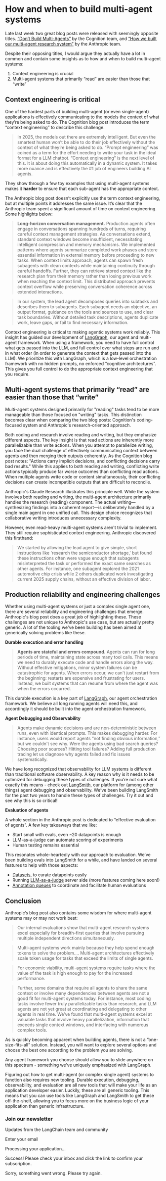 # How and when to build multi-agent systems
Late last week two great blog posts were released with seemingly opposite titles. [“Don’t Build Multi-Agents”](https://cognition.ai/blog/dont-build-multi-agents?ref=blog.langchain.com) by the Cognition team, and [“How we built our multi-agent research system”](https://www.anthropic.com/engineering/built-multi-agent-research-system?ref=blog.langchain.com) by the Anthropic team.

Despite their opposing titles, I would argue they actually have a lot in common and contain some insights as to how and when to build multi-agent systems:

1.  Context engineering is crucial
2.  Multi-agent systems that primarily “read” are easier than those that “write”

Context engineering is critical
-------------------------------

One of the hardest parts of building multi-agent (or even single-agent) applications is effectively communicating to the models the context of what they’re being asked to do. The Cognition blog post introduces the term “context engineering” to describe this challenge.

> In 2025, the models out there are extremely intelligent. But even the smartest human won’t be able to do their job effectively without the context of what they’re being asked to do. “Prompt engineering” was coined as a term for the effort needing to write your task in the ideal format for a LLM chatbot. “Context engineering” is the next level of this. It is about doing this automatically in a dynamic system. It takes more nuance and is effectively the #1 job of engineers building AI agents.

They show through a few toy examples that using multi-agent systems makes it **harder** to ensure that each sub-agent has the appropriate context.

The Anthropic blog post doesn’t explicitly use the term context engineering, but at multiple points it addresses the same issue. It’s clear that the Anthropic team spent a significant amount of time on context engineering. Some highlights below:

> **Long-horizon conversation management.** Production agents often engage in conversations spanning hundreds of turns, requiring careful context management strategies. As conversations extend, standard context windows become insufficient, necessitating intelligent compression and memory mechanisms. We implemented patterns where agents summarize completed work phases and store essential information in external memory before proceeding to new tasks. When context limits approach, agents can spawn fresh subagents with clean contexts while maintaining continuity through careful handoffs. Further, they can retrieve stored context like the research plan from their memory rather than losing previous work when reaching the context limit. This distributed approach prevents context overflow while preserving conversation coherence across extended interactions.

> In our system, the lead agent decomposes queries into subtasks and describes them to subagents. Each subagent needs an objective, an output format, guidance on the tools and sources to use, and clear task boundaries. Without detailed task descriptions, agents duplicate work, leave gaps, or fail to find necessary information.

Context engineering is critical to making agentic systems work reliably. This insight has guided our development of [LangGraph](https://github.com/langchain-ai/langgraph?ref=blog.langchain.com), our agent and multi-agent framework. When using a framework, you need to have full control what gets passed into the LLM, and full control over what steps are run and in what order (in order to generate the context that gets passed into the LLM). We prioritize this with LangGraph, which is a low-level orchestration framework with no hidden prompts, no enforced “cognitive architectures”. This gives you full control to do the appropriate context engineering that you require.

Multi-agent systems that primarily “read” are easier than those that “write”
----------------------------------------------------------------------------

Multi-agent systems designed primarily for "reading" tasks tend to be more manageable than those focused on "writing" tasks. This distinction becomes clear when comparing the two blog posts: Cognition's coding-focused system and Anthropic's research-oriented approach.

Both coding and research involve reading and writing, but they emphasize different aspects. The key insight is that read actions are inherently more parallelizable than write actions. When you attempt to parallelize writing, you face the dual challenge of effectively communicating context between agents and then merging their outputs coherently. As the Cognition blog post notes: "Actions carry implicit decisions, and conflicting decisions carry bad results." While this applies to both reading and writing, conflicting write actions typically produce far worse outcomes than conflicting read actions. When multiple agents write code or content simultaneously, their conflicting decisions can create incompatible outputs that are difficult to reconcile.

Anthropic's Claude Research illustrates this principle well. While the system involves both reading and writing, the multi-agent architecture primarily handles the research (reading) component. The actual writing—synthesizing findings into a coherent report—is deliberately handled by a single main agent in one unified call. This design choice recognizes that collaborative writing introduces unnecessary complexity.

However, even read-heavy multi-agent systems aren't trivial to implement. They still require sophisticated context engineering. Anthropic discovered this firsthand:

> We started by allowing the lead agent to give simple, short instructions like 'research the semiconductor shortage,' but found these instructions often were vague enough that subagents misinterpreted the task or performed the exact same searches as other agents. For instance, one subagent explored the 2021 automotive chip crisis while 2 others duplicated work investigating current 2025 supply chains, without an effective division of labor.

Production reliability and engineering challenges
-------------------------------------------------

Whether using multi-agent systems or just a complex single agent one, there are several reliability and engineering challenges that emerge. Anthropic's blog post does a great job of highlighting these. These challenges are not unique to Anthropic's use case, but are actually pretty generic. A lot of the tooling we've been building has been aimed at generically solving problems like these.

**Durable execution and error handling**

> **Agents are stateful and errors compound.** Agents can run for long periods of time, maintaining state across many tool calls. This means we need to durably execute code and handle errors along the way. Without effective mitigations, minor system failures can be catastrophic for agents. When errors occur, we can't just restart from the beginning: restarts are expensive and frustrating for users. Instead, we built systems that can resume from where the agent was when the errors occurred.

This durable execution is a key part of [LangGraph](https://github.com/langchain-ai/langgraph?ref=blog.langchain.com), our agent orchestration framework. We believe all long running agents will need this, and accordingly it should be built into the agent orchestration framework.

**Agent Debugging and Observability**

> Agents make dynamic decisions and are non-deterministic between runs, even with identical prompts. This makes debugging harder. For instance, users would report agents “not finding obvious information,” but we couldn't see why. Were the agents using bad search queries? Choosing poor sources? Hitting tool failures? Adding full production tracing let us diagnose why agents failed and fix issues systematically.

We have long recognized that observability for LLM systems is different than traditional software observability. A key reason why is it needs to be optimized for debugging these types of challenges. If you’re not sure what exactly this means - check out [LangSmith](https://smith.langchain.com/?ref=blog.langchain.com), our platform for (among other things) agent debugging and observability. We’ve been building LangSmith for the past two years to handle these types of challenges. Try it out and see why this is so critical!

**Evaluation of agents**

A whole section in the Anthropic post is dedicated to “effective evaluation of agents”. A few key takeaways that we like:

*   Start small with evals, even ~20 datapoints is enough
*   LLM-as-a-judge can automate scoring of experiments
*   Human testing remains essential

This resonates whole-heartedly with our approach to evaluation. We’ve been building evals into LangSmith for a while, and have landed on several features to help with those aspects:

*   [Datasets](https://docs.smith.langchain.com/evaluation/concepts?ref=blog.langchain.com#datasets), to curate datapoints easily
*   Running [LLM-as-a-judge](https://docs.smith.langchain.com/evaluation/concepts?ref=blog.langchain.com#llm-as-judge) server side (more features coming here soon!)
*   [Annotation queues](https://docs.smith.langchain.com/evaluation/concepts?ref=blog.langchain.com#annotation-queues) to coordinate and facilitate human evaluations

Conclusion
----------

Anthropic’s blog post also contains some wisdom for where multi-agent systems may or may not work best:

> Our internal evaluations show that multi-agent research systems excel especially for breadth-first queries that involve pursuing multiple independent directions simultaneously.

> Multi-agent systems work mainly because they help spend enough tokens to solve the problem…. Multi-agent architectures effectively scale token usage for tasks that exceed the limits of single agents.

> For economic viability, multi-agent systems require tasks where the value of the task is high enough to pay for the increased performance.

> Further, some domains that require all agents to share the same context or involve many dependencies between agents are not a good fit for multi-agent systems today. For instance, most coding tasks involve fewer truly parallelizable tasks than research, and LLM agents are not yet great at coordinating and delegating to other agents in real time. We’ve found that multi-agent systems excel at valuable tasks that involve heavy parallelization, information that exceeds single context windows, and interfacing with numerous complex tools.

As is quickly becoming apparent when building agents, there is not a “one-size-fits-all” solution. Instead, you will want to explore several options and choose the best one according to the problem you are solving.

Any agent framework you choose should allow you to slide anywhere on this spectrum - something we’ve uniquely emphasized with LangGraph.

Figuring out how to get multi-agent (or complex single agent) systems to function also requires new tooling. Durable execution, debugging, observability, and evaluation are all new tools that will make your life as an application developer easier. Luckily, these are all generic tooling. This means that you can use tools like LangGraph and LangSmith to get these off-the-shelf, allowing you to focus more on the business logic of your application than generic infrastructure.

### Join our newsletter

Updates from the LangChain team and community

Enter your email

Processing your application...

Success! Please check your inbox and click the link to confirm your subscription.

Sorry, something went wrong. Please try again.
